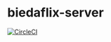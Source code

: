 # biedaflix-server

[![CircleCI](https://circleci.com/gh/grottgera15/biedaflix-server/tree/master.svg?style=svg)](https://circleci.com/gh/grottgera15/biedaflix-server/tree/master)
